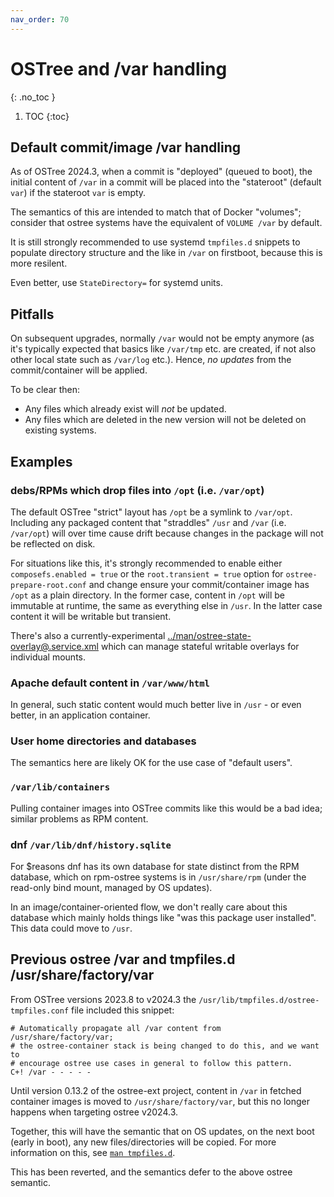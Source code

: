 ```yaml
---
nav_order: 70
---
```


# OSTree and /var handling

{: .no_toc }

1. TOC
{:toc}

<!-- SPDX-License-Identifier: (CC-BY-SA-3.0 OR GFDL-1.3-or-later) -->

## Default commit/image /var handling

As of OSTree 2024.3, when a commit is "deployed" (queued to boot),
the initial content of `/var` in a commit will be placed into the
"stateroot" (default `var`) if the stateroot `var` is empty.

The semantics of this are intended to match that of Docker "volumes";
consider that ostree systems have the equivalent of
`VOLUME /var`
by default.

It is still strongly recommended to use systemd `tmpfiles.d` snippets
to populate directory structure and the like in `/var` on firstboot,
because this is more resilent.

Even better, use `StateDirectory=` for systemd units.

## Pitfalls

On subsequent upgrades, normally `/var` would not be empty anymore
(as it's typically expected that basics like `/var/tmp` etc. are created,
 if not also other local state such as `/var/log` etc.).  Hence,
*no updates* from the commit/container will be applied.

To be clear then:

- Any files which already exist will *not* be updated.
- Any files which are deleted in the new version will not be deleted on existing systems.

## Examples

### debs/RPMs which drop files into `/opt` (i.e. `/var/opt`)

The default OSTree "strict" layout has `/opt` be a symlink to `/var/opt`.
Including any packaged content that "straddles" `/usr` and `/var` (i.e. `/var/opt`)
will over time cause drift because changes in the package will not be reflected on disk.

For situations like this, it's strongly recommended to enable either
`composefs.enabled = true` or the `root.transient = true` option for `ostree-prepare-root.conf`
and change ensure your commit/container image has `/opt` as a plain directory.  In the former case,
content in `/opt` will be immutable at runtime, the same as everything else in `/usr`.
In the latter case content it will be writable but transient.

There's also a currently-experimental [../man/ostree-state-overlay@.service.xml](ostree-state-overlay@.service)
which can manage stateful writable overlays for individual mounts.

### Apache default content in `/var/www/html`

In general, such static content would much better live in `/usr` - or even better, in an application container.

### User home directories and databases

The semantics here are likely OK for the use case of "default users".

### `/var/lib/containers`

Pulling container images into OSTree commits like this would be a bad idea; similar problems as RPM content.

### dnf `/var/lib/dnf/history.sqlite`

For $reasons dnf has its own database for state distinct from the RPM database, which on rpm-ostree systems is in `/usr/share/rpm` (under the read-only bind mount, managed by OS updates).

In an image/container-oriented flow, we don't really care about this database which mainly holds things like "was this package user installed".  This data could move to `/usr`.

## Previous ostree /var and tmpfiles.d /usr/share/factory/var

From OSTree versions 2023.8 to v2024.3 the `/usr/lib/tmpfiles.d/ostree-tmpfiles.conf` file included this snippet:

```text
# Automatically propagate all /var content from /usr/share/factory/var;
# the ostree-container stack is being changed to do this, and we want to
# encourage ostree use cases in general to follow this pattern.
C+! /var - - - - -
```

Until version 0.13.2 of the ostree-ext project, content in `/var` in fetched container images is moved to `/usr/share/factory/var`, but this no longer happens when targeting ostree v2024.3.

Together, this will have the semantic that on OS updates, on the next boot (early in boot), any new files/directories will be copied.  For more information on this, see [`man tmpfiles.d`](https://man7.org/linux/man-pages/man5/tmpfiles.d.5.html).

This has been reverted, and the semantics defer to the above ostree semantic.

